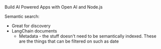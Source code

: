 Build AI Powered Apps with Open AI and Node.js

Semantic search:
- Great for discovery
- LangChain documents
	- Metadata - the stuff doesn't need to be semantically indexed. These are the things that can be filtered on such as date

